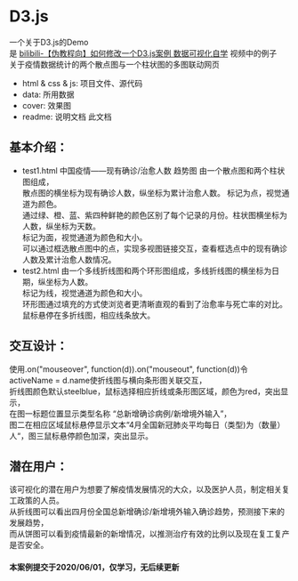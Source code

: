 # D3.js

一个关于D3.js的Demo  
是 [bilibili-【伪教程向】如何修改一个D3.js案例 数据可视化自学](https://www.bilibili.com/video/BV1Vv41167iX?spm_id_from=333.999.0.0) 视频中的例子  
关于疫情数据统计的两个散点图与一个柱状图的多图联动网页  

* html & css & js: 项目文件、源代码
* data: 所用数据
* cover: 效果图
* readme: 说明文档 此文档

基本介绍：
---
* test1.html 中国疫情——现有确诊/治愈人数 趋势图 由一个散点图和两个柱状图组成，  
散点图的横坐标为现有确诊人数，纵坐标为累计治愈人数。  标记为点，视觉通道为颜色。  
通过绿、橙、蓝、紫四种鲜艳的颜色区别了每个记录的月份。柱状图横坐标为人数，纵坐标为天数。  
标记为面，视觉通道为颜色和大小。    
可以通过框选散点图中的点，实现多视图链接交互，查看框选点中的现有确诊人数及累计治愈人数情况。  
* test2.html 由一个多线折线图和两个环形图组成，多线折线图的横坐标为日期，纵坐标为人数。  
标记为线，视觉通道为颜色和大小。  
环形图通过填充的方式使浏览者更清晰直观的看到了治愈率与死亡率的对比。鼠标悬停在多折线图，相应线条放大。  

交互设计：
---
使用.on("mouseover", function(d)).on("mouseout", function(d))令activeName = d.name使折线图与横向条形图关联交互，  
折线图颜色默认steelblue，鼠标选择相应折线或条形图区域，颜色为red，突出显示，  
在图一标题位置显示类型名称 “总新增确诊病例/新增境外输入”，  
图二在相应区域鼠标悬停显示文本“4月全国新冠肺炎平均每日（类型)为（数量）人“，图三鼠标悬停颜色加深，突出显示。  

潜在用户：
---
该可视化的潜在用户为想要了解疫情发展情况的大众，以及医护人员，制定相关复工政策的人员。  
从折线图可以看出四月份全国总新增确诊/新增境外输入确诊趋势，预测接下来的发展趋势，  
而从饼图可以看到疫情最新的新增情况，以推测治疗有效的比例以及现在复工复产是否安全。  

#### 本案例提交于2020/06/01，仅学习，无后续更新
